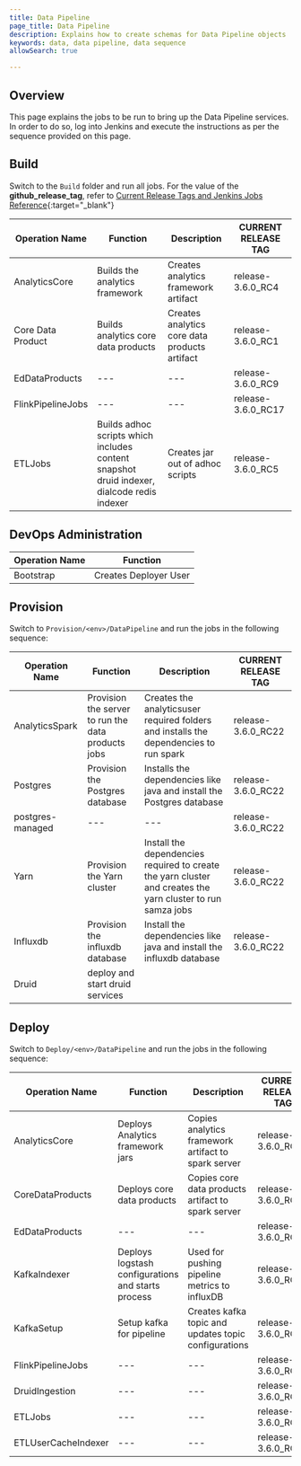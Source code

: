 ```yaml
---
title: Data Pipeline
page_title: Data Pipeline
description: Explains how to create schemas for Data Pipeline objects
keywords: data, data pipeline, data sequence 
allowSearch: true

---
```


## Overview

This page explains the jobs to be run to bring up the Data Pipeline services. In order to do so, log into Jenkins and execute the instructions as per the sequence provided on this page.

## Build

Switch to the `Build` folder and run all jobs. For the value of the **github_release_tag**, refer to [Current Release Tags and Jenkins Jobs Reference](developer-docs/server-installation/current_release_tags_n_jenkins_jobs){:target="_blank"}


| Operation Name | Function  |Description | CURRENT RELEASE TAG |
| -------------- | --------- |------------|---------------------|
| AnalyticsCore  | Builds the analytics framework|Creates analytics framework artifact|release-3.6.0_RC4
| Core Data Product| Builds analytics core data products| Creates analytics core data products artifact| release-3.6.0_RC1
|EdDataProducts| ---|---| release-3.6.0_RC9|
|FlinkPipelineJobs| ---|---| ​release-3.6.0_RC17|
|ETLJobs | Builds adhoc scripts which includes content snapshot druid indexer, dialcode redis indexer| Creates jar out of adhoc scripts| ​release-3.6.0_RC5|


## DevOps Administration

| Operation Name | Function              |
| -------------- | --------------------- |
| Bootstrap      | Creates Deployer User |

## Provision

Switch to `Provision/<env>/DataPipeline` and run the jobs in the following sequence: 


| Operation Name | Function              | Description| CURRENT RELEASE TAG|	
| -------------- | --------------------- |-------------|------------------|
| AnalyticsSpark | Provision the server to run the data products jobs| Creates the analyticsuser required folders and installs the dependencies to run spark| release-3.6.0_RC22
| Postgres       | Provision the Postgres database| Installs the dependencies like java and install the Postgres database| release-3.6.0_RC22
| postgres-managed          | --- | ---| release-3.6.0_RC22|
| Yarn           | Provision the Yarn cluster | Install the dependencies required to create the yarn cluster and creates the yarn cluster to run samza jobs| release-3.6.0_RC22
| Influxdb       | Provision the influxdb database| Install the dependencies like java and install the influxdb database| release-3.6.0_RC22
| Druid          | deploy and start druid services


## Deploy

Switch to `Deploy/<env>/DataPipeline` and run the jobs in the following sequence:


| Operation Name | Function              | Description | CURRENT RELEASE TAG|
| -------------- | --------------------- |-------------- |------------------|
| AnalyticsCore | Deploys Analytics framework jars |Copies analytics framework artifact to spark server| release-3.6.0_RC16|
| CoreDataProducts | Deploys core data products  |Copies core data products artifact to spark server| release-3.6.0_RC16|
| EdDataProducts | ---  |---| release-3.6.0_RC16|
| KafkaIndexer | Deploys logstash configurations and starts process  |Used for pushing pipeline metrics to influxDB| release-3.6.0_RC14|
| KafkaSetup | Setup kafka for pipeline  |Creates kafka topic and updates topic configurations| release-3.6.0_RC22|
| FlinkPipelineJobs | --- | --- | release-3.6.0_RC9 |
| DruidIngestion | --- | --- | release-3.6.0_RC22 |
| ETLJobs | --- | --- | release-3.6.0_RC10 |
| ETLUserCacheIndexer | ---  |---| release-3.6.0_RC10|




